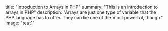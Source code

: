 title: "Introduction to Arrays in PHP"
summary: "This is an introduction to arrays in PHP"
description: "Arrays are just one type of variable that the PHP language has to offer. They can be one of the most powerful, though."
image: "test1"